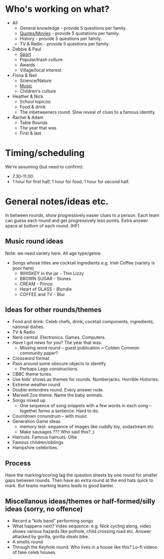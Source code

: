 Who's working on what?
======================

* All
  * General knowledge - provide 5 questions per family.
  * [Quotes/Movies](./rounds/quotesFromMovies.md) - provide 5 quotations per family.
  * History - provide 5 questions per family.
  * TV & Radio - provide 5 questions per family.
* Debbie & Paul
  * [Sport](./rounds/sports.md)
  * Popular/trash culture
  * Awards
  * Village/local interest.
* Fiona & Neil
  * Science/Nature
  * [Music](./rounds/music.md)
  * Children's culture
* Heather & Nick
  * School topic(s)
  * Food & drink
  * The inbetweeners round. Slow reveal of clues to a famous identity.
* Rachel & Adam
  * Table Rounds
  * The year that was
  * First & last

Timing/scheduling
=================
We're assuming (but need to confirm):
* 7.30-11.00
* 1 hour for first half, 1 hour for food, 1 hour for second half.


General notes/ideas etc.
========================

In between rounds, show progressively easier clues to a person. Each team can guess each round and get progressively less points. Extra answer space at bottom of each round. (HF)


Music round ideas
-----------------
Note: we need variety here. All age type/genre.
* Songs whose titles are cocktail ingredients e.g. Irish Coffee (variety is poor here)
  * WHISKEY in the jar - Thin Lizzy
  * BROWN SUGAR - Stones
  * CREAM - Prince
  * Heart of GLASS - Blondie
  * COFFEE and TV - Blur

Ideas for other rounds/themes
-----------------------------
* Food and drink: Celeb chefs, drink, cocktail components, ingredients, national dishes.
* TV & Radio
* Nerd central. Electronics. Games. Computers.
* Have I got news for you? The year that was.
  * Missing word round – guest publication = Colden Common community paper?
* Crossword format
* Pass around some obscure objects to identify
  * Perhaps Lego constructions.
* CBBC theme tunes.
* Use kids’ shows as themes for rounds. Numberjacks. Horrible Histories.
* Extreme weather round
* Double entendres round. Every answer rude.
* Marwell Zoo theme. Name the baby animals.
* Songs mixed up
  * One sequence of song snippets with a few words in each song – together forms a sentence. Hard to do.
* Countdown conundrum – with music
* Generation Game ideas
  * memory test: sequence of images like cuddly toy, sodastream etc
  * Make sausages ??? Who said this? ;)
* Haircuts. Famous haircuts. Ollie
* Famous children/siblings
* Hampshire celebrities.

Process
-------
Have the marking/scoring lag the question sheets by one round for smaller gaps between rounds. Then have an extra round at the end hats quick to mark. But teams marking teams leads to good banter.


Miscellanous ideas/themes or half-formed/silly ideas (sorry, no offence)
------------------------------------------------------------------------
* Record a “kids band” performing songs
* What happens next? Video sequence: e.g. Nick cycling along, video shows various hazards like pothole, child crossing road etc. Answer attacked by gorilla, gorilla steals bike.
* A smells round
* Through the Keyhole round. Who lives in a house like this? Lo-fi videos of fake celeb houses.
